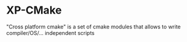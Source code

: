 # XP-CMake
"Cross platform cmake" is a set of cmake modules that allows to write compiler/OS/... independent scripts
